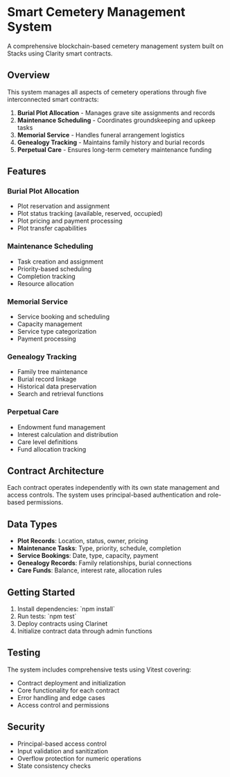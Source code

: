 # Smart Cemetery Management System

A comprehensive blockchain-based cemetery management system built on Stacks using Clarity smart contracts.

## Overview

This system manages all aspects of cemetery operations through five interconnected smart contracts:

1. **Burial Plot Allocation** - Manages grave site assignments and records
2. **Maintenance Scheduling** - Coordinates groundskeeping and upkeep tasks
3. **Memorial Service** - Handles funeral arrangement logistics
4. **Genealogy Tracking** - Maintains family history and burial records
5. **Perpetual Care** - Ensures long-term cemetery maintenance funding

## Features

### Burial Plot Allocation
- Plot reservation and assignment
- Plot status tracking (available, reserved, occupied)
- Plot pricing and payment processing
- Plot transfer capabilities

### Maintenance Scheduling
- Task creation and assignment
- Priority-based scheduling
- Completion tracking
- Resource allocation

### Memorial Service
- Service booking and scheduling
- Capacity management
- Service type categorization
- Payment processing

### Genealogy Tracking
- Family tree maintenance
- Burial record linkage
- Historical data preservation
- Search and retrieval functions

### Perpetual Care
- Endowment fund management
- Interest calculation and distribution
- Care level definitions
- Fund allocation tracking

## Contract Architecture

Each contract operates independently with its own state management and access controls. The system uses principal-based authentication and role-based permissions.

## Data Types

- **Plot Records**: Location, status, owner, pricing
- **Maintenance Tasks**: Type, priority, schedule, completion
- **Service Bookings**: Date, type, capacity, payment
- **Genealogy Records**: Family relationships, burial connections
- **Care Funds**: Balance, interest rate, allocation rules

## Getting Started

1. Install dependencies: \`npm install\`
2. Run tests: \`npm test\`
3. Deploy contracts using Clarinet
4. Initialize contract data through admin functions

## Testing

The system includes comprehensive tests using Vitest covering:
- Contract deployment and initialization
- Core functionality for each contract
- Error handling and edge cases
- Access control and permissions

## Security

- Principal-based access control
- Input validation and sanitization
- Overflow protection for numeric operations
- State consistency checks
